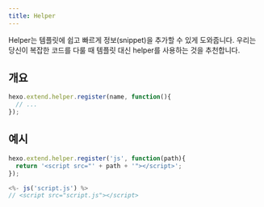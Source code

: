 ```yaml
---
title: Helper
---
```

Helper는 템플릿에 쉽고 빠르게 정보(snippet)을 추가할 수 있게 도와줍니다. 우리는 당신이 복잡한 코드를 다룰 때 템플릿 대신 helper를 사용하는 것을 추천합니다.

## 개요

``` js
hexo.extend.helper.register(name, function(){
  // ...
});
```

## 예시

``` js
hexo.extend.helper.register('js', function(path){
  return '<script src="' + path + '"></script>';
});
```

``` js
<%- js('script.js') %>
// <script src="script.js"></script>
```
